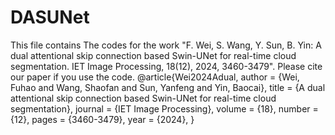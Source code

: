 # DASUNet
This file contains The codes for the work "F. Wei, S. Wang, Y. Sun, B. Yin: A dual attentional skip connection based Swin-UNet for real-time cloud segmentation. IET Image Processing, 18(12), 2024, 3460-3479".
Please cite our paper if you use the code.
@article{Wei2024Adual,
	author = {Wei, Fuhao and Wang, Shaofan and Sun, Yanfeng and Yin, Baocai},
	title = {A dual attentional skip connection based Swin-UNet for real-time cloud segmentation},
	journal = {IET Image Processing},
	volume = {18},
	number = {12},
	pages = {3460-3479},
	year = {2024},
}
